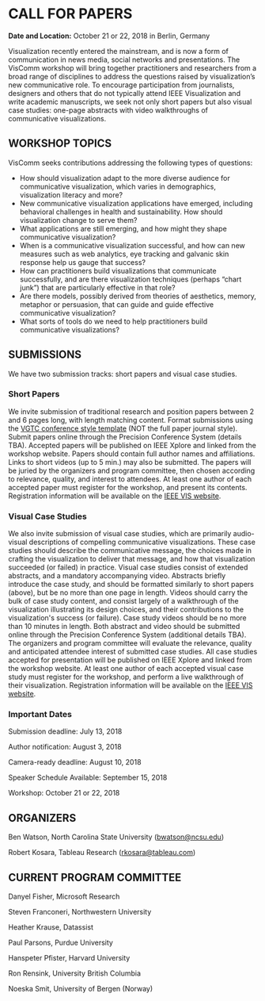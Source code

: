 # CALL FOR PAPERS

**Date and Location:** October 21 or 22, 2018 in Berlin, Germany

Visualization recently entered the mainstream, and is now a form of communication in news media, social networks and presentations. The VisComm workshop will bring together practitioners and researchers from a broad range of disciplines to address the questions raised by visualization’s new communicative role. To encourage participation from journalists, designers and others that do not typically attend IEEE Visualization and write academic manuscripts, we seek not only short papers but also visual case studies: one-page abstracts with video walkthroughs of communicative visualizations.

## WORKSHOP TOPICS

VisComm seeks contributions addressing the following types of questions: 

- How should visualization adapt to the more diverse audience for communicative visualization, which varies in demographics, visualization literacy and more? 
- New communicative visualization applications have emerged, including behavioral challenges in health and sustainability. How should visualization change to serve them?
- What applications are still emerging, and how might they shape communicative visualization?
- When is a communicative visualization successful, and how can new measures such as web analytics, eye tracking and galvanic skin response help us gauge that success? 
- How can practitioners build visualizations that communicate successfully, and are there visualization techniques (perhaps “chart junk”) that are particularly effective in that role? 
- Are there models, possibly derived from theories of aesthetics, memory, metaphor or persuasion, that can guide and guide effective communicative visualization?
- What sorts of tools do we need to help practitioners build communicative visualizations?

## SUBMISSIONS

We have two submission tracks: short papers and visual case studies.

### Short Papers

We invite submission of traditional research and position papers between 2 and 6 pages long, with length matching content.  Format submissions using the [VGTC conference style template](http://junctionpublishing.org/vgtc/Tasks/camera.html) (NOT the full paper journal style).  Submit papers online through the Precision Conference System (details TBA).  Accepted papers will be published on IEEE Xplore and linked from the workshop website.  Papers should contain full author names and affiliations.  Links to short videos (up to 5 min.) may also be submitted. The papers will be juried by the organizers and program committee, then chosen according to relevance, quality, and interest to attendees. At least one author of each accepted paper must register for the workshop, and present its contents. Registration information will be available on the [IEEE VIS website](http://ieeevis.org/year/2018/welcome).
  
### Visual Case Studies

We also invite submission of visual case studies, which are primarily audio-visual descriptions of compelling communicative visualizations. These case studies should describe the communicative message, the choices made in crafting the visualization to deliver that message, and how that visualization succeeded (or failed) in practice. Visual case studies consist of extended abstracts, and a mandatory accompanying video. Abstracts briefly introduce the case study, and should be formatted similarly to short papers (above), but be no more than one page in length.  Videos should carry the bulk of case study content, and consist largely of a walkthrough of the visualization illustrating its design choices, and their contributions to the visualization's success (or failure). Case study videos should be no more than 10 minutes in length. Both abstract and video should be submitted online through the Precision Conference System (additional details TBA). The organizers and program committee will evaluate the relevance, quality and anticipated attendee interest of submitted case studies.  All case studies accepted for presentation will be published on IEEE Xplore and linked from the workshop website. At least one author of each accepted visual case study must register for the workshop, and perform a live walkthrough of their visualization. Registration information will be available on the [IEEE VIS website](http://ieeevis.org/year/2018/welcome).
  
### Important Dates

Submission deadline:  July 13, 2018 

Author notification:  August 3, 2018

Camera-ready deadline:  August 10, 2018

Speaker Schedule Available:  September 15, 2018

Workshop:  October 21 or 22, 2018

## ORGANIZERS

Ben Watson, North Carolina State University (bwatson@ncsu.edu)

Robert Kosara, Tableau Research (rkosara@tableau.com)

## CURRENT PROGRAM COMMITTEE

Danyel Fisher, Microsoft Research

Steven Franconeri, Northwestern University

Heather Krause, Datassist

Paul Parsons, Purdue University

Hanspeter Pfister, Harvard University

Ron Rensink, University British Columbia

Noeska Smit, University of Bergen (Norway)

